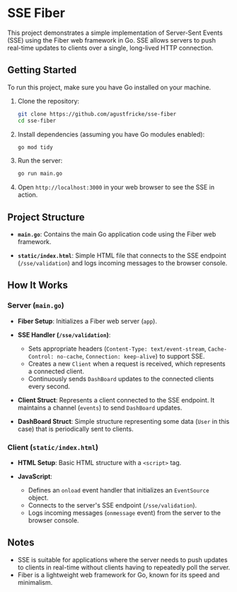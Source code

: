 # SSE Fiber

This project demonstrates a simple implementation of Server-Sent Events (SSE) using the Fiber web framework in Go. 
SSE allows servers to push real-time updates to clients over a single, long-lived HTTP connection.

## Getting Started

To run this project, make sure you have Go installed on your machine.

1. Clone the repository:
   ```bash
   git clone https://github.com/agustfricke/sse-fiber
   cd sse-fiber
   ```

2. Install dependencies (assuming you have Go modules enabled):
   ```bash
   go mod tidy
   ```

3. Run the server:
   ```bash
   go run main.go
   ```

4. Open `http://localhost:3000` in your web browser to see the SSE in action.

## Project Structure

- **`main.go`**: Contains the main Go application code using the Fiber web framework.
  
- **`static/index.html`**: Simple HTML file that connects to the SSE endpoint (`/sse/validation`) and logs incoming messages to the browser console.

## How It Works

### Server (`main.go`)

- **Fiber Setup**: Initializes a Fiber web server (`app`).
  
- **SSE Handler (`/sse/validation`)**:
  - Sets appropriate headers (`Content-Type: text/event-stream`, `Cache-Control: no-cache`, `Connection: keep-alive`) to support SSE.
  - Creates a new `Client` when a request is received, which represents a connected client.
  - Continuously sends `DashBoard` updates to the connected clients every second.

- **Client Struct**: Represents a client connected to the SSE endpoint. It maintains a channel (`events`) to send `DashBoard` updates.

- **DashBoard Struct**: Simple structure representing some data (`User` in this case) that is periodically sent to clients.

### Client (`static/index.html`)

- **HTML Setup**: Basic HTML structure with a `<script>` tag.

- **JavaScript**:
  - Defines an `onload` event handler that initializes an `EventSource` object.
  - Connects to the server's SSE endpoint (`/sse/validation`).
  - Logs incoming messages (`onmessage` event) from the server to the browser console.

## Notes

- SSE is suitable for applications where the server needs to push updates to clients in real-time without clients having to repeatedly poll the server.
- Fiber is a lightweight web framework for Go, known for its speed and minimalism.
